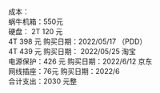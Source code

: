 成本：  
蜗牛机箱：550元  
硬盘： 2T 120 元  
      4T 398 元 购买日期：2022/05/17 （PDD）  
      4T 439 元 购买日期： 2022/05/25 淘宝  
电源保护：426 元 购买日期：2022/6/12 京东  
网线插座：76元 购买日期：2022/6  
合计支出：2030 元整  